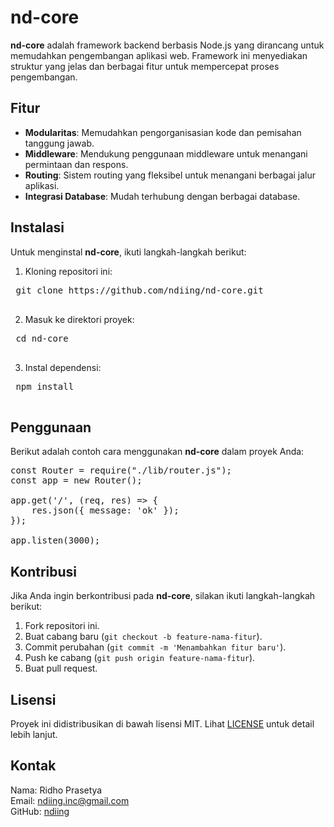 # nd-core

**nd-core** adalah framework backend berbasis Node.js yang dirancang untuk memudahkan pengembangan aplikasi web. Framework ini menyediakan struktur yang jelas dan berbagai fitur untuk mempercepat proses pengembangan.

## Fitur

-   **Modularitas**: Memudahkan pengorganisasian kode dan pemisahan tanggung jawab.
-   **Middleware**: Mendukung penggunaan middleware untuk menangani permintaan dan respons.
-   **Routing**: Sistem routing yang fleksibel untuk menangani berbagai jalur aplikasi.
-   **Integrasi Database**: Mudah terhubung dengan berbagai database.

## Instalasi

Untuk menginstal **nd-core**, ikuti langkah-langkah berikut:

1. Kloning repositori ini:
 <pre>
 git clone https://github.com/ndiing/nd-core.git
 </pre>
2. Masuk ke direktori proyek:
 <pre>
 cd nd-core
 </pre>
3. Instal dependensi:
 <pre>
 npm install
 </pre>

## Penggunaan

Berikut adalah contoh cara menggunakan **nd-core** dalam proyek Anda:

<pre>
const Router = require("./lib/router.js");
const app = new Router();

app.get('/', (req, res) => {
    res.json({ message: 'ok' });
});

app.listen(3000);
</pre>

## Kontribusi

Jika Anda ingin berkontribusi pada **nd-core**, silakan ikuti langkah-langkah berikut:

1. Fork repositori ini.
2. Buat cabang baru (`git checkout -b feature-nama-fitur`).
3. Commit perubahan (`git commit -m 'Menambahkan fitur baru'`).
4. Push ke cabang (`git push origin feature-nama-fitur`).
5. Buat pull request.

## Lisensi

Proyek ini didistribusikan di bawah lisensi MIT. Lihat [LICENSE](LICENSE) untuk detail lebih lanjut.

## Kontak

Nama: Ridho Prasetya  
Email: ndiing.inc@gmail.com  
GitHub: [ndiing](https://github.com/ndiing)

<!--
benchmark compare
nd-core faster then express
 -->

<!--
from express
ab -n 1000 -c 100 http://localhost:3000/
This is ApacheBench, Version 2.3 <$Revision: 1913912 $>
Copyright 1996 Adam Twiss, Zeus Technology Ltd, http://www.zeustech.net/
Licensed to The Apache Software Foundation, http://www.apache.org/

Benchmarking localhost (be patient)
Completed 100 requests
Completed 200 requests
Completed 300 requests
Completed 400 requests
Completed 500 requests
Completed 600 requests
Completed 700 requests
Completed 800 requests
Completed 900 requests
Completed 1000 requests
Finished 1000 requests


Server Software:
Server Hostname:        localhost
Server Port:            3000

Document Path:          /
Document Length:        16 bytes

Concurrency Level:      100
Time taken for tests:   0.358 seconds
Complete requests:      1000
Failed requests:        0
Total transferred:      223000 bytes
HTML transferred:       16000 bytes
Requests per second:    2795.17 [#/sec] (mean)
Time per request:       35.776 [ms] (mean)
Time per request:       0.358 [ms] (mean, across all concurrent requests)
Transfer rate:          608.71 [Kbytes/sec] received

Connection Times (ms)
              min  mean[+/-sd] median   max
Connect:        0    0   0.3      0       2
Processing:    17   33   4.7     34      45
Waiting:        0   27   4.9     27      41
Total:         17   34   4.7     34      45

Percentage of the requests served within a certain time (ms)
  50%     34
  66%     35
  75%     36
  80%     38
  90%     39
  95%     40
  98%     43
  99%     44
 100%     45 (longest request)
 -->

<!--
from nd-core

ab -n 1000 -c 100 http://localhost/
This is ApacheBench, Version 2.3 <$Revision: 1913912 $>
Copyright 1996 Adam Twiss, Zeus Technology Ltd, http://www.zeustech.net/
Licensed to The Apache Software Foundation, http://www.apache.org/

Benchmarking localhost (be patient)
Completed 100 requests
Completed 200 requests
Completed 300 requests
Completed 400 requests
Completed 500 requests
Completed 600 requests
Completed 700 requests
Completed 800 requests
Completed 900 requests
Completed 1000 requests
Finished 1000 requests


Server Software:
Server Hostname:        localhost
Server Port:            80

Document Path:          /
Document Length:        16 bytes

Concurrency Level:      100
Time taken for tests:   2.285 seconds
Complete requests:      1000
Failed requests:        0
Total transferred:      123000 bytes
HTML transferred:       16000 bytes
Requests per second:    437.68 [#/sec] (mean)
Time per request:       228.478 [ms] (mean)
Time per request:       2.285 [ms] (mean, across all concurrent requests)
Transfer rate:          52.57 [Kbytes/sec] received

Connection Times (ms)
              min  mean[+/-sd] median   max
Connect:        0    0   0.3      0       2
Processing:    14   23   3.8     22      32
Waiting:        1   19   4.0     19      30
Total:         14   23   3.8     22      32

Percentage of the requests served within a certain time (ms)
  50%     22
  66%     25
  75%     25
  80%     26
  90%     28
  95%     30
  98%     30
  99%     31
 100%     32 (longest request)

 -->
